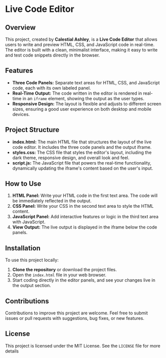 # Live Code Editor

## Overview

This project, created by **Calestial Ashley**, is a **Live Code Editor** that allows users to write and preview HTML, CSS, and JavaScript code in real-time. The editor is built with a clean, minimalist interface, making it easy to write and test code snippets directly in the browser.

## Features

- **Three Code Panels:** Separate text areas for HTML, CSS, and JavaScript code, each with its own labeled panel.
- **Real-Time Output:** The code written in the editor is rendered in real-time in an `iframe` element, showing the output as the user types.
- **Responsive Design:** The layout is flexible and adjusts to different screen sizes, ensuring a good user experience on both desktop and mobile devices.


## Project Structure

- **index.html:** The main HTML file that structures the layout of the live code editor. It includes the three code panels and the output iframe.
- **styles.css:** The CSS file that styles the editor's layout, including the dark theme, responsive design, and overall look and feel.
- **script.js:** The JavaScript file that powers the real-time functionality, dynamically updating the iframe's content based on the user's input.

## How to Use

1. **HTML Panel:** Write your HTML code in the first text area. The code will be immediately reflected in the output.
2. **CSS Panel:** Write your CSS in the second text area to style the HTML content.
3. **JavaScript Panel:** Add interactive features or logic in the third text area with JavaScript.
4. **View Output:** The live output is displayed in the iframe below the code panels.

## Installation

To use this project locally:

1. **Clone the repository** or download the project files.
2. Open the `index.html` file in your web browser.
3. Start coding directly in the editor panels, and see your changes live in the output section.

## Contributions

Contributions to improve this project are welcome. Feel free to submit issues or pull requests with suggestions, bug fixes, or new features.

## License

This project is licensed under the MIT License. See the `LICENSE` file for more details 
